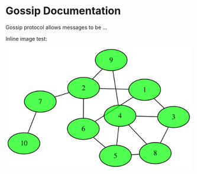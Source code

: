 # Gossip Documentation

Gossip protocol allows messages to be ...

Inline image test:

<img src="10nodes2.svg" alt="10-node network" style-="display: block; width: 100%;">



